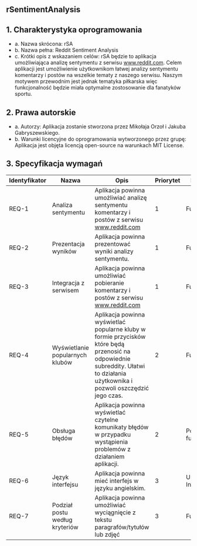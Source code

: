 ## rSentimentAnalysis


## 1.	Charakterystyka oprogramowania 
   * a. Nazwa skrócona: rSA 
   * b. Nazwa pełna: Reddit Sentiment Analysis 
   * c. Krótki opis z wskazaniem celów: rSA będzie to aplikacja umożliwiająca analizę sentymentu z serwisu www.reddit.com. Celem aplikacji jest umożliwienie użytkownikom łatwej analizy sentymentu komentarzy i postów na wszelkie tematy z naszego serwisu. Naszym motywem przewodnim jest jednak tematyka piłkarska więc funkcjonalność będzie miała optymalne zostosowanie dla fanatyków sportu.
## 2.	Prawa autorskie 
* a. Autorzy: Aplikacja zostanie stworzona przez Mikołaja Orzoł i Jakuba Gabryszewskiego. 
* b. Warunki licencyjne do oprogramowania wytworzonego przez grupę: Aplikacja jest objęta licencją open-source na warunkach MIT License.
## 3.	Specyfikacja wymagań 
 
| Identyfikator	| Nazwa |	Opis | Priorytet | Kategoria |
| --------------|-------|------|-----------|-----------|
| REQ-1	| Analiza sentymentu |	Aplikacja powinna umożliwiać analizę sentymentu komentarzy i postów z serwisu www.reddit.com	| 1 |	Funkcjonalne |
| REQ-2	| Prezentacja wyników |	Aplikacja powinna prezentować wyniki analizy sentymentu. | 1	| Funkcjonalne |
| REQ-3	| Integracja z serwisem |	Aplikacja powinna umożliwiać pobieranie komentarzy i postów z serwisu www.reddit.com |	1	| Funkcjonalne |
| REQ-4	| Wyświetlanie popularnych klubów	| Aplikacja powinna wyświetlać popularne kluby w formie przycisków które będą przenosić na odpowiednie subreddity. Ułatwi to działania użytkownika i pozwoli oszczędzić jego czas. |	2	| Funkcjonalne |
| REQ-5	| Obsługa błędów	| Aplikacja powinna wyświetlać czytelne komunikaty błędów w przypadku wystąpienia problemów z działaniem aplikacji. |	2	| Poza funkcjonalne |
| REQ-6	| Język interfejsu	| Aplikacja powinna mieć interfejs w języku angielskim. |	3	| User Interface |
| REQ-7 | Podział postu według kryteriów | Aplikacja powinna umożliwiać wyciągnięcie z tekstu paragrafów/tytułów lub zdjęć | 3 | Funkcjonalne |
